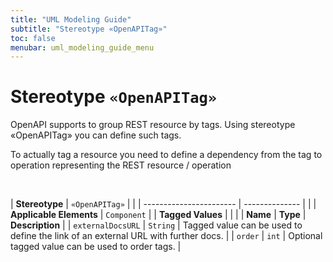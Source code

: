 ```yaml
---
title: "UML Modeling Guide"
subtitle: "Stereotype «OpenAPITag»"
toc: false
menubar: uml_modeling_guide_menu
---
```


# Stereotype `«OpenAPITag»`
OpenAPI supports to group REST resource by tags. Using stereotype «OpenAPITag» you can define such tags.

To actually tag a resource you need to define a dependency from the tag to operation representing the REST resource / operation

<br>

| **Stereotype**          | `«OpenAPITag»` | |
| ----------------------- | -------------- | |
| **Applicable Elements** | `Component`        |
| **Tagged Values**       |                       |                                                                                                                                                                                                          |
| **Name**                | **Type**              | **Description**                                                                                                                                                                                          |
| `externalDocsURL`   | `String` | Tagged value can be used to define the link of an external URL with further docs. |
| `order`   | `int` | Optional tagged value can be used to order tags. |


    